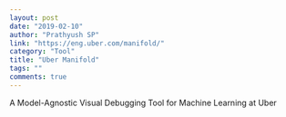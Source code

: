 ```yaml
---
layout: post
date: "2019-02-10"
author: "Prathyush SP"
link: "https://eng.uber.com/manifold/"
category: "Tool"
title: "Uber Manifold"
tags: ""
comments: true
---
```

A Model-Agnostic Visual Debugging Tool for Machine Learning at Uber